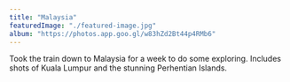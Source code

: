 ```yaml
---
title: "Malaysia"
featuredImage: "./featured-image.jpg"
album: "https://photos.app.goo.gl/w83hZd2Bt44p4RMb6"
---
```

Took the train down to Malaysia for a week to do some exploring. Includes shots of Kuala Lumpur and the stunning Perhentian Islands.
